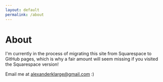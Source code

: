 ```yaml
---
layout: default
permalink: /about
---
```


# About

I'm currently in the process of migrating this site from Squarespace to GitHub pages, which is why a fair amount will seem missing if you visited the Squarespace version! 

Email me at alexanderklarge@gmail.com :)
